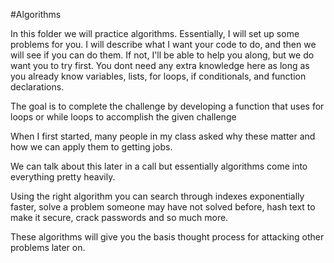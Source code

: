 #Algorithms

In this folder we will practice algorithms.  Essentially, I will set up some
problems for you.  I will describe what I want your code to do, and then we will
see if you can do them.  If not, I'll be able to help you along, but we do want
you to try first.  You dont need any extra knowledge here as long as you already
know variables, lists, for loops, if conditionals, and function declarations.

The goal is to complete the challenge by developing a function that uses for loops
or while loops to accomplish the given challenge

When I first started, many people in my class asked why these matter and how we
can apply them to getting jobs.

We can talk about this later in a call but essentially algorithms come into
everything pretty heavily.

Using the right algorithm you can search through indexes exponentially faster,
solve a problem someone may have not solved before, hash text to make it secure,
crack passwords and so much more.

These algorithms will give you the basis thought process for attacking other
problems later on.
